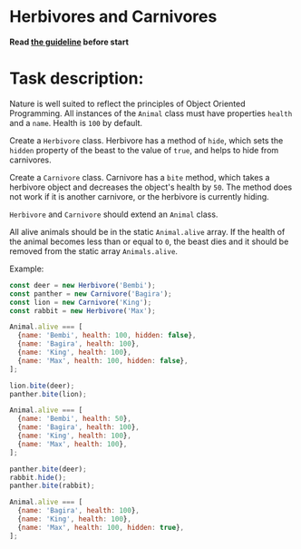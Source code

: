# Herbivores and Сarnivores

**Read [the guideline](https://github.com/mate-academy/js_task-guideline/blob/master/README.md) before start**

# Task description:

Nature is well suited to reflect the principles of Object Oriented Programming.
All instances of the `Animal` class must have properties `health` and a `name`.
Health is `100` by default.

Create a `Herbivore` class.
Herbivore has a method of `hide`, which sets the `hidden` property of the beast to the value of `true`, and helps to hide from carnivores.

Create a `Сarnivore` class.
Carnivore has a `bite` method, which takes a herbivore object and decreases the object's health by `50`. The method does not work if it is another сarnivore, or the herbivore is currently hiding.

`Herbivore` and `Сarnivore` should extend an `Animal` class.

All alive animals should be in the static `Animal.alive` array.
If the health of the animal becomes less than or equal to `0`, the beast dies and it should be removed from the static array `Animals.alive`.

Example:
```js
const deer = new Herbivore('Bembi');
const panther = new Carnivore('Bagira');
const lion = new Carnivore('King');
const rabbit = new Herbivore('Max');

Animal.alive === [
  {name: 'Bembi', health: 100, hidden: false},
  {name: 'Bagira', health: 100},
  {name: 'King', health: 100},
  {name: 'Max', health: 100, hidden: false},
];

lion.bite(deer);
panther.bite(lion);

Animal.alive === [
  {name: 'Bembi', health: 50},
  {name: 'Bagira', health: 100},
  {name: 'King', health: 100},
  {name: 'Max', health: 100},
];

panther.bite(deer);
rabbit.hide();
panther.bite(rabbit);

Animal.alive === [
  {name: 'Bagira', health: 100},
  {name: 'King', health: 100},
  {name: 'Max', health: 100, hidden: true},
];
```
